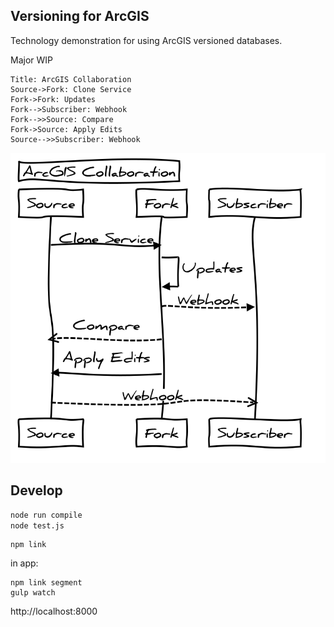 ## Versioning for ArcGIS

Technology demonstration for using ArcGIS versioned databases.

Major WIP

```
Title: ArcGIS Collaboration
Source->Fork: Clone Service
Fork->Fork: Updates
Fork-->Subscriber: Webhook
Fork-->>Source: Compare
Fork->Source: Apply Edits
Source-->>Subscriber: Webhook
```

![diagram](diagram.svg)


## Develop

```bash
node run compile
node test.js
```

```
npm link
```

in app:

```
npm link segment
gulp watch
```

http://localhost:8000
